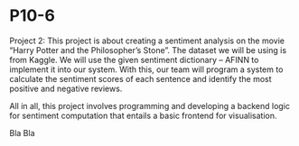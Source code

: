 # P10-6
Project 2: This project is about creating a sentiment analysis on the movie “Harry Potter and the Philosopher’s Stone”. The dataset we will be using is from Kaggle. We will use the given sentiment dictionary – AFINN to implement it into our system. With this, our team will program a system to calculate the sentiment scores of each sentence and identify the most positive and negative reviews. 

All in all, this project involves programming and developing a backend logic for sentiment computation that entails a basic frontend for visualisation. 

Bla Bla 
